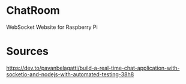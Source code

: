 # ChatRoom
WebSocket Website for Raspberry Pi

# Sources
https://dev.to/pavanbelagatti/build-a-real-time-chat-application-with-socketio-and-nodejs-with-automated-testing-38h8
